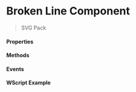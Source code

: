 # Broken Line Component
> SVG Pack

#### Properties

#### Methods

#### Events

#### WScript Example